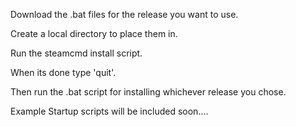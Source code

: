 Download the .bat files for the release you want to use.

Create a local directory to place them in.

Run the steamcmd install script.

When its done type 'quit'.

Then run the .bat script for installing whichever release you chose.


Example Startup scripts will be included soon....
